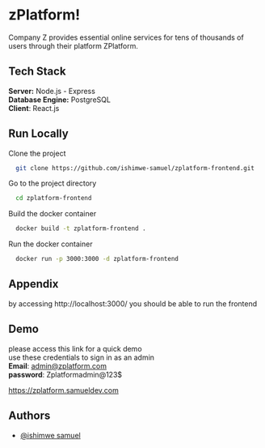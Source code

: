 
# zPlatform!
Company Z provides essential online services for tens of thousands of users through their platform ZPlatform.

## Tech Stack

**Server:** Node.js - Express \
**Database Engine:** PostgreSQL \
**Client**: React.js



## Run Locally

Clone the project

```bash
  git clone https://github.com/ishimwe-samuel/zplatform-frontend.git
```

Go to the project directory

```bash
  cd zplatform-frontend
```

Build the docker container

```bash
  docker build -t zplatform-frontend . 
```

Run the docker container

```bash
  docker run -p 3000:3000 -d zplatform-frontend
```


## Appendix
by accessing http://localhost:3000/
you should be able to run the frontend


## Demo
please access this link for a quick demo \
use these credentials to sign in as an admin \
**Email**: admin@zplatform.com \
**password**: Zplatformadmin@123$ 

https://zplatform.samueldev.com




## Authors

- [@ishimwe samuel](https://github.com/ishimwe-samuel)

